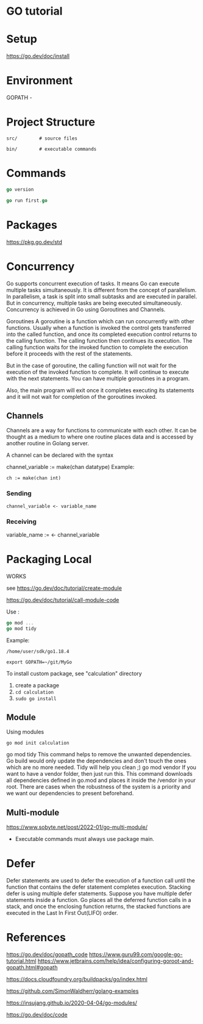 GO tutorial
===========

# Setup

https://go.dev/doc/install

# Environment


GOPATH -
# Project Structure

```
src/        # source files

bin/        # executable commands
```



# Commands

```go
go version

go run first.go
```

# Packages

https://pkg.go.dev/std

# Concurrency
Go supports concurrent execution of tasks. It means Go can execute multiple tasks simultaneously. It is different from the concept of parallelism. In parallelism, a task is split into small subtasks and are executed in parallel. But in concurrency, multiple tasks are being executed simultaneously. Concurrency is achieved in Go using Goroutines and Channels.

Goroutines
A goroutine is a function which can run concurrently with other functions. Usually when a function is invoked the control gets transferred into the called function, and once its completed execution control returns to the calling function. The calling function then continues its execution. The calling function waits for the invoked function to complete the execution before it proceeds with the rest of the statements.

But in the case of goroutine, the calling function will not wait for the execution of the invoked function to complete. It will continue to execute with the next statements. You can have multiple goroutines in a program.

Also, the main program will exit once it completes executing its statements and it will not wait for completion of the goroutines invoked.

## Channels
Channels are a way for functions to communicate with each other. It can be thought as a medium to where one routine places data and is accessed by another routine in Golang server.

A channel can be declared with the syntax

channel_variable := make(chan datatype)
Example:

	ch := make(chan int)
	
### Sending
```
channel_variable <- variable_name	
```

### Receiving


 variable_name := <- channel_variable


# Packaging Local


WORKS

see https://go.dev/doc/tutorial/create-module

https://go.dev/doc/tutorial/call-module-code

Use :

```go
go mod ...
go mod tidy

```
Example:
```
/home/user/sdk/go1.18.4

export GOPATH=~/git/MyGo
```

To install custom package, see "calculation" directory

1) create a package
1) ```cd calculation```
1) ```sudo go install```


## Module


Using modules
```
go mod init calculation
```

go mod tidy
This command helps to remove the unwanted dependencies. Go build would only update the dependencies and don't touch the ones which are no more needed. Tidy will help you clean ;)
go mod vendor
If you want to have a vendor folder, then just run this. This command downloads all dependencies defined in go.mod and places it inside the /vendor in your root. There are cases when the robustness of the system is a priority and we want our dependencies to present beforehand.

##  Multi-module

https://www.sobyte.net/post/2022-01/go-multi-module/


* Executable commands must always use package main.


# Defer
Defer statements are used to defer the execution of a function call until the function that contains the defer statement completes execution.
Stacking defer is using multiple defer statements. Suppose you have multiple defer statements inside a function. Go places all the deferred function calls in a stack, and once the enclosing function returns, the stacked functions are executed in the Last In First Out(LIFO) order. 

# References

https://go.dev/doc/gopath_code
https://www.guru99.com/google-go-tutorial.html
https://www.jetbrains.com/help/idea/configuring-goroot-and-gopath.html#gopath

https://docs.cloudfoundry.org/buildpacks/go/index.html

https://github.com/SimonWaldherr/golang-examples

https://insujang.github.io/2020-04-04/go-modules/

https://go.dev/doc/code